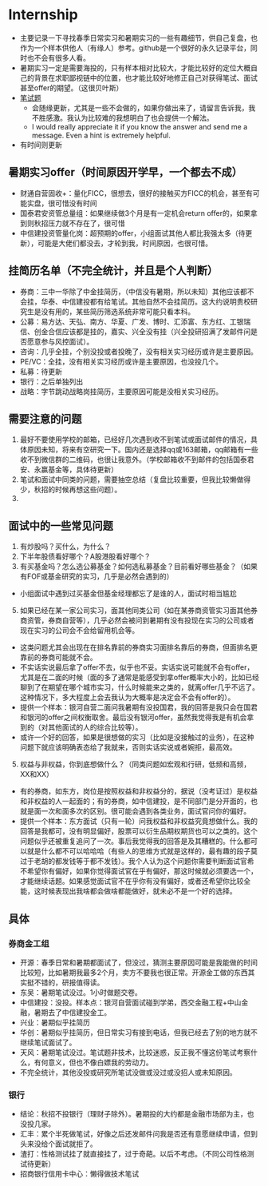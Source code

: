 # Internship
- 主要记录一下寻找春季日常实习和暑期实习的一些有趣细节，供自己复盘，也作为一个样本供他人（有缘人）参考。github是一个很好的永久记录平台，同时也不会有很多人看。
- 暑期实习一定是需要海投的，只有样本相对比较大，才能比较好的定位大概自己的背景在求职鄙视链中的位置，也才能比较好地修正自己对获得笔试、面试甚至offer的期望。（这很贝叶斯）
- [笔试题](https://github.com/cxh1996108/Internship/blob/main/Written%20Test.md)  
  - 会随缘更新，尤其是一些不会做的，如果你做出来了，请留言告诉我，我不胜感激。我认为比较难的我想明白了也会提供一个解法。
  - I would really appreciate it if you know the answer and send me a message. Even a hint is extremely helpful. 
- 有时间则更新




## 暑期实习offer（时间原因开学早，一个都去不成）
- 财通自营固收+：量化FICC，很想去，很好的接触买方FICC的机会，甚至有可能实盘，很可惜没有时间
- 国泰君安资管总量组：如果继续做3个月是有一定机会return offer的，如果拿到则秋招压力就不存在了，很可惜
- 中信建投资管量化岗：超预期的offer，小组面试其他人都比我强太多（待更新），可能是大佬们都没去，才轮到我，时间原因，也很可惜。

## 挂简历名单（不完全统计，并且是个人判断）
- 券商：三中一华除了中金挂简历，（中信没有暑期，所以未知）其他应该都不会挂，华泰、中信建投都有给笔试。其他自然不会挂简历。这大约说明贵校研究生是没有用的，某些简历筛选系统非常可能只看本科。
- 公募：易方达、天弘、南方、华夏、广发、博时、汇添富、东方红、工银瑞信、创金合信应该都是挂的，嘉实、兴全没有挂（兴全投研招满了发邮件问是否愿意参与风控面试）。
- 咨询：几乎全挂，个别没投或者投晚了，没有相关实习经历或许是主要原因。
- PE/VC：全挂，没有相关实习经历或许是主要原因，也没投几个。
- 私募：待更新
- 银行：之后单独列出
- 战略：字节跳动战略岗挂简历，主要原因可能是没相关实习经历。

## 需要注意的问题

1. 最好不要使用学校的邮箱，已经好几次遇到收不到笔试或面试邮件的情况，具体原因未知，将来有空研究一下。国内还是选择qq或163邮箱，qq邮箱有一些收不到微信群的二维码，也很让我意外。（学校邮箱收不到邮件的包括国泰君安、永赢基金等，具体待更新）
3. 笔试和面试中同类的问题，需要抽空总结（复盘比较重要，但我比较懒做得少，秋招的时候再想这些问题）。
4. 


## 面试中的一些常见问题

1. 有炒股吗？买什么，为什么？
2. 下半年股债看好哪个？A股港股看好哪个？
3. 有买基金吗？怎么选公募基金？如何选私募基金？目前看好哪些基金？（如果有FOF或基金研究的实习，几乎是必然会遇到的）
- 小组面试中遇到过买基金但基金经理都忘了是谁的人，面试时相当尴尬
5. 如果已经在某一家公司实习，面其他同类公司（如在某券商资管实习面其他券商资管，券商自营等），几乎必然会被问到暑期有没有投现在实习的公司或者现在实习的公司会不会给留用机会等。
- 这类问题尤其会出现在在排名靠前的券商实习面排名靠后的券商，但面排名更靠前的券商可能就不会。
- 不实话实说最后拿了offer不去，似乎也不妥。实话实说可能就不会有offer，尤其是在二面的时候（面的多了通常是能感受到拿offer概率大小的，比如已经聊到了在期望在哪个城市实习，什么时候能来之类的，就离offer几乎不远了。这种情况下，多大程度上会去我认为大概率是决定会不会有offer的）。
- 提供一个样本：银河自营二面问我暑期有没投国君，我的回答是我只会在国君和银河的offer之间权衡取舍。最后没有银河offer，虽然我觉得我是有机会拿到的（对其他面试的人的综合比较等）。
- 或许一个好的回答，如果是很想做的实习（比如是没接触过的业务），在这种问题下就应该明确表态给了我就来，否则实话实说或者婉拒，最高效。

5. 权益与非权益，你到底想做什么？（同类问题如宏观和行研，低频和高频，XX和XX）
- 有的券商，如东方，岗位是按照权益和非权益分的，据说（没考证过）是权益和非权益的人一起面的；有的券商，如中信建投，是不同部门是分开面的，也就是面一次和面多次的区别。很可能会遇到各类业务，面试官问你的偏好。
- 提供一个样本：东方面试（只有一轮）问我权益和非权益究竟想做什么。我的回答是我都可，没有明显偏好，股票可以衍生品期权期货也可以之类的。这个问题似乎还被重复追问了一次。事后我觉得我的回答是及其糟糕的。什么都可以就是什么都不可以哈哈哈（有些人的思维方式就是这样的，最有趣的段子莫过于老胡的都发钱等于都不发钱）。我个人认为这个问题你需要判断面试官希不希望你有偏好，如果你觉得面试官在乎有偏好，那这时候就必须要选一个，才能继续话题。如果感觉面试官不在乎你有没有偏好，或者还希望你比较全能，这时候表现出我啥都会做啥都能做好，就未必不是一个好的选择。

## 具体

### 券商金工组
- 开源：春季日常和暑期都面试了，但没过，猜测主要原因可能是我能做的时间比较短，比如暑期我最多2个月，卖方不要我也很正常。开源金工做的东西其实挺不错的，研报值得读。
- 东吴：暑期笔试没过。1小时做题交卷。
- 中信建投：没投。样本点：银河自营面试碰到学弟，西交金融工程+中山金融，暑期去了中信建投金工。
- 兴业：暑期似乎挂简历
- 华创：暑期似乎挂简历，但日常实习有接到电话，但我已经去了别的地方就不继续笔试面试了。
- 天风：暑期笔试没过。笔试题非技术，比较迷惑，反正我不懂这份笔试考察什么，有何意义，但也不像白嫖我的劳动力。 
- 不完全统计，其他没投或研究所笔试没做或没过或没招人或未知原因。

### 银行
- 结论：秋招不投银行（理财子除外）。暑期投的大约都是金融市场部为主，也没投几家。
- 汇丰：累个半死做笔试，好像之后还发邮件问我是否还有意愿继续申请，但到头来没给个面试就拒了。
- 渣打：性格测试挂了就直接挂了，过于奇葩。以后不考虑。（不同公司性格测试待更新）
- 招商银行信用卡中心：懒得做技术笔试

